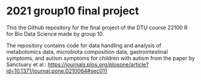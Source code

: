 # 2021 group10 final project

This the Github repository for the final project of the DTU course 22100 R for Bio Data Science made by group 10.

The repository contains code for data handling and analysis of metabolomics data, microbiota composition data, gastrointestinal symptoms, and autism symptoms for children with autism from the paper by Sanctuary et al.: https://journals.plos.org/plosone/article?id=10.1371/journal.pone.0210064#sec011
